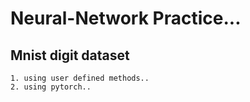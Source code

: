 # Neural-Network Practice...

##  Mnist digit dataset
    1. using user defined methods..
    2. using pytorch..
